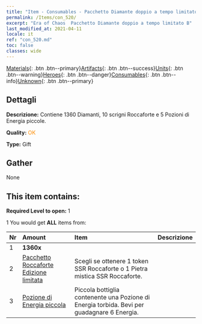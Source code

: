 ```yaml
---
title: "Item - Consumables - Pacchetto Diamante doppio a tempo limitato B"
permalink: /Items/con_520/
excerpt: "Era of Chaos  Pacchetto Diamante doppio a tempo limitato B"
last_modified_at: 2021-04-11
locale: it
ref: "con_520.md"
toc: false
classes: wide
---
```

 [Materials](/it/Items/){: .btn .btn--primary}[Artifacts](/it/Items/Artifacts/){: .btn .btn--success}[Units](/it/Items/Units/){: .btn .btn--warning}[Heroes](/it/Items/Heroes/){: .btn .btn--danger}[Consumables](/it/Items/Consumables/){: .btn .btn--info}[Unknown](/it/Items/Unknown/){: .btn .btn--primary}

## Dettagli
 **Descrizione:** Contiene 1360 Diamanti, 10 scrigni Roccaforte e 5 Pozioni di Energia piccole.

 **Quality:** <span style="color: #FF8C00">OK</span>

 **Type:** Gift

## Gather

  None

## This item contains:

 **Required Level to open:** 1

 1 You would get **ALL** items  from:

  | Nr | Amount |     Item    | Descrizione |
  |:---|:-------|:------------|:-----------:|
  | 1 |  **1360x** | <i class="fas fa-gem"/> |  | 
  | 2 | [Pacchetto Roccaforte Edizione limitata](/it/Items/con_2103/) | Scegli se ottenere 1 token SSR Roccaforte o 1 Pietra mistica SSR Roccaforte. | 
  | 3 | [Pozione di Energia piccola](/it/Items/con_704/) | Piccola bottiglia contenente una Pozione di Energia torbida. Bevi per guadagnare 6 Energia. | 
